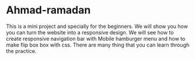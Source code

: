 # Ahmad-ramadan


This is a mini project and specially for the beginners. We will show you how you can turn the website into a  responsive design. We will see how to create responsive navigation bar with Mobile hamburger menu and how to make flip box box with css. There are many thing that you can learn through the practice.
